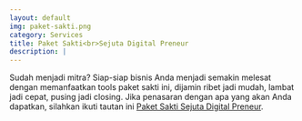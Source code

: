 ```yaml
---
layout: default
img: paket-sakti.png
category: Services
title: Paket Sakti<br>Sejuta Digital Preneur
description: |
---
```

  Sudah menjadi mitra? Siap-siap bisnis Anda menjadi semakin melesat dengan memanfaatkan tools paket sakti ini, dijamin ribet jadi mudah, lambat jadi cepat, pusing jadi closing. Jika penasaran dengan apa yang akan Anda dapatkan, silahkan ikuti tautan ini [Paket Sakti Sejuta Digital Preneur](http://sejutaproduk.com/adminpreneur/paket-sakti).
